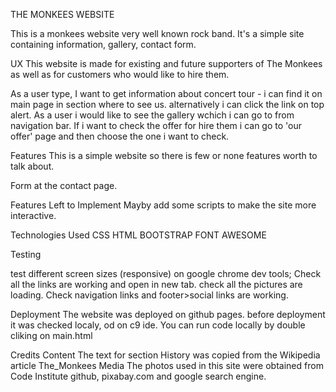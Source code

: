 THE MONKEES WEBSITE

This is a monkees website very well known rock band.
It's a simple site containing information, gallery, contact form.

UX
This website is made for existing and future supporters of The Monkees as well as for customers who would like to hire them.

As a user type, I want to get information about concert tour - i can find it on main page in section where to see us. alternatively i can click the link on top alert.
As a user i would like to see the gallery wchich i can go to from navigation bar.
If i want to check the offer for hire them i can go to 'our offer' page and then choose the one i want to check.


Features
This is a simple website so there is few or none features worth to talk about.

Form at the contact page.

Features Left to Implement
Mayby add some scripts to make the site more interactive.

Technologies Used
CSS
HTML
BOOTSTRAP
FONT AWESOME

Testing

test different screen sizes (responsive) on google chrome dev tools;
Check all the links are working and open in new tab.
check all the pictures are loading.
Check navigation links and footer>social links are working.


Deployment
The website was deployed on github pages.
before deployment it was checked localy, od on c9 ide.
You can run code locally by double cliking on main.html

Credits
Content
The text for section History was copied from the Wikipedia article The_Monkees
Media
The photos used in this site were obtained from Code Institute github, pixabay.com and google search engine.
